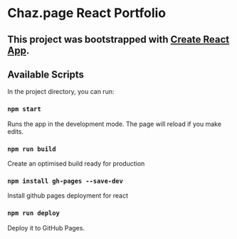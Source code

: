 # Chaz.page React Portfolio

##  This project was bootstrapped with [Create React App](https://github.com/facebook/create-react-app).

## Available Scripts

In the project directory, you can run:

### `npm start`

Runs the app in the development mode. The page will reload if you make edits.

### `npm run build`

Create an optimised build ready for production

### `npm install gh-pages --save-dev`

Install github pages deployment for react

### `npm run deploy`

Deploy it to GitHub Pages.
